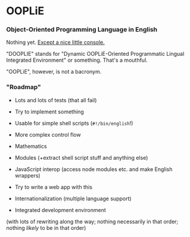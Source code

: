
# OOPLiE

### Object-Oriented Programming Language in English

Nothing yet.
[Except a nice little console.](http://1j01.github.io/ooplie/dooplie/)

"DOOPLIE" stands for "Dynamic OOPLiE-Oriented Programmatic Lingual Integrated Environment" or something.
That's a mouthful.

"OOPLiE", however, is not a bacronym.

### "Roadmap"

* Lots and lots of tests (that all fail)

* Try to implement something

* Usable for simple shell scripts (`#!/bin/english`!)

* More complex control flow

* Mathematics

* Modules (+extract shell script stuff and anything else)

* JavaScript interop (access node modules etc. and make English wrappers)

* Try to write a web app with this

* Internationalization (multiple language support)

* Integrated development environment

(with lots of rewriting along the way; nothing necessarily in that order; nothing *likely* to be in that order)
